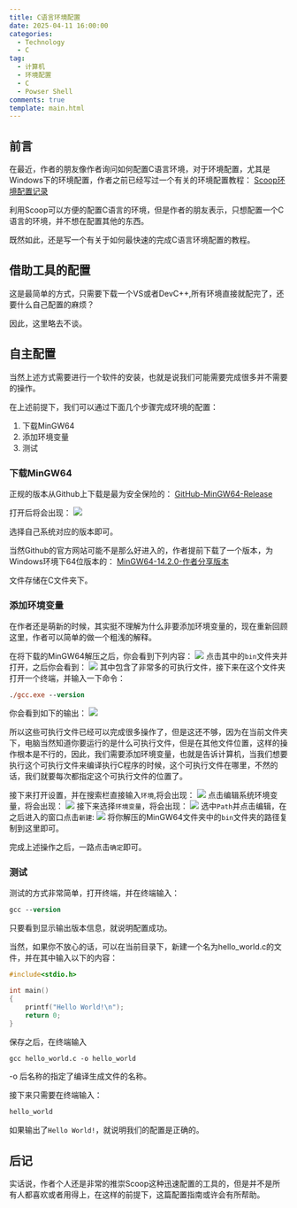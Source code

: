 ```yaml
---
title: C语言环境配置
date: 2025-04-11 16:00:00
categories:
  - Technology
  - C
tag:
  - 计算机
  - 环境配置
  - C
  - Powser Shell
comments: true
template: main.html
---
```

## 前言
在最近，作者的朋友像作者询问如何配置C语言环境，对于环境配置，尤其是Windows下的环境配置，作者之前已经写过一个有关的环境配置教程：
[Scoop环境配置记录](https://blog.cflmy.cn/2024/11/13/Technology/Scoop/Scoop/)

利用Scoop可以方便的配置C语言的环境，但是作者的朋友表示，只想配置一个C语言的环境，并不想在配置其他的东西。

既然如此，还是写一个有关于如何最快速的完成C语言环境配置的教程。

## 借助工具的配置

这是最简单的方式，只需要下载一个VS或者DevC++,所有环境直接就配完了，还要什么自己配置的麻烦？

因此，这里略去不谈。

## 自主配置
当然上述方式需要进行一个软件的安装，也就是说我们可能需要完成很多并不需要的操作。

在上述前提下，我们可以通过下面几个步骤完成环境的配置：
1. 下载MinGW64
2. 添加环境变量
3. 测试

### 下载MinGW64
正规的版本从Github上下载是最为安全保险的：
[GitHub-MinGW64-Release](https://github.com/niXman/mingw-builds-binaries/releases)

打开后将会出现：
![](img/1.webp)

选择自己系统对应的版本即可。

当然Github的官方网站可能不是那么好进入的，作者提前下载了一个版本，为Windows环境下64位版本的：
[MinGW64-14.2.0-作者分享版本](https://alist.cflmy.cn/)

文件存储在C文件夹下。

### 添加环境变量
在作者还是萌新的时候，其实挺不理解为什么非要添加环境变量的，现在重新回顾这里，作者可以简单的做一个粗浅的解释。

在将下载的MinGW64解压之后，你会看到下列内容：
![](img/2.webp)
点击其中的`bin`文件夹并打开，之后你会看到：
![](img/3.webp)
其中包含了非常多的可执行文件，接下来在这个文件夹打开一个终端，并输入一下命令：
```ps
./gcc.exe --version
```
你会看到如下的输出：
![](img/4.webp)

所以这些可执行文件已经可以完成很多操作了，但是这还不够，因为在当前文件夹下，电脑当然知道你要运行的是什么可执行文件，但是在其他文件位置，这样的操作根本是不行的，因此，我们需要添加环境变量，也就是告诉计算机，当我们想要执行这个可执行文件来编译执行C程序的时候，这个可执行文件在哪里，不然的话，我们就要每次都指定这个可执行文件的位置了。

接下来打开设置，并在搜索栏直接输入`环境`,将会出现：
![](img/5.webp)
点击编辑系统环境变量，将会出现：
![](img/6.webp)
接下来选择`环境变量`，将会出现：
![](img/7.webp)
选中`Path`并点击编辑，在之后进入的窗口点击`新建`:
![](img/8.webp)
将你解压的MinGW64文件夹中的`bin`文件夹的路径复制到这里即可。

完成上述操作之后，一路点击`确定`即可。

### 测试
测试的方式非常简单，打开终端，并在终端输入：
```ps
gcc --version
```
只要看到显示输出版本信息，就说明配置成功。

当然，如果你不放心的话，可以在当前目录下，新建一个名为hello_world.c的文件，并在其中输入以下的内容：
```C
#include<stdio.h>

int main()
{
	printf("Hello World!\n");
	return 0;
}
```
保存之后，在终端输入

```ps
gcc hello_world.c -o hello_world
```
-o 后名称的指定了编译生成文件的名称。

接下来只需要在终端输入：
```ps
hello_world
```
如果输出了`Hello World!`，就说明我们的配置是正确的。

## 后记
实话说，作者个人还是非常的推崇Scoop这种迅速配置的工具的，但是并不是所有人都喜欢或者用得上，在这样的前提下，这篇配置指南或许会有所帮助。
